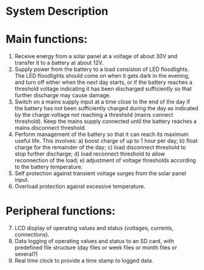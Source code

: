 # System Description
# Main functions:
1. Receive energy from a solar panel at a voltage of about 30V and transfer it to a battery at about 12V. 
2. Supply power from the battery to a load consiston of LED floodlights. The LED floodlights should come on when it gets dark in the evening, and turn off either when the next day starts, or if the battery reaches a threshold voltage indicating it has been discharged sufficiently so that further discharge may cause damage. 
3. Switch on a mains supply input at a time close to the end of the day if the battery has not been sufficiently charged during the day as indicated by the charge voltage not reaching a threshold (mains connect threshold). Keep the mains supply connected until the battery reaches a mains disconnect threshold.
4. Perform management of the battery so that it can reach its maximum useful life. This involves: a) boost charge of up to 1 hour per day; b) float charge for the remainder of the day; c) load disconnect threshold to stop further discharge; d) load reconnect threshold to allow reconnection of the load; e) adjustment of voltage thresholds according to the battery temperature.
5. Self protection against transient voltage surges from the solar panel input.
6. Overload protection against excessive temperature.

# Peripheral functions:
7. LCD display of operating values and status (voltages, currents, connections).
8. Data logging of operating values and status to an SD card, with predefined file structure (day files or week files or month files or several?)
9. Real time clock to provide a time stamp to logged data.
